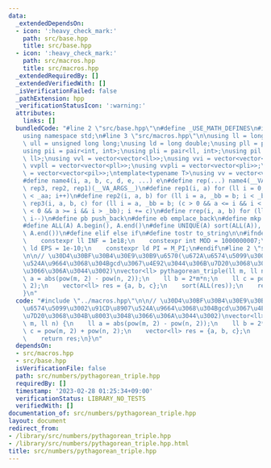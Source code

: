 ```yaml
---
data:
  _extendedDependsOn:
  - icon: ':heavy_check_mark:'
    path: src/base.hpp
    title: src/base.hpp
  - icon: ':heavy_check_mark:'
    path: src/macros.hpp
    title: src/macros.hpp
  _extendedRequiredBy: []
  _extendedVerifiedWith: []
  _isVerificationFailed: false
  _pathExtension: hpp
  _verificationStatusIcon: ':warning:'
  attributes:
    links: []
  bundledCode: "#line 2 \"src/base.hpp\"\n#define _USE_MATH_DEFINES\n#include <bits/stdc++.h>\n\
    using namespace std;\n#line 3 \"src/macros.hpp\"\n\nusing ll = long long;\nusing\
    \ ull = unsigned long long;\nusing ld = long double;\nusing pll = pair<ll, ll>;\n\
    using pii = pair<int, int>;\nusing pli = pair<ll, int>;\nusing pil = pair<int,\
    \ ll>;\nusing vvl = vector<vector<ll>>;\nusing vvi = vector<vector<int>>;\nusing\
    \ vvpll = vector<vector<pll>>;\nusing vvpli = vector<vector<pli>>;\nusing vvpil\
    \ = vector<vector<pil>>;\ntemplate<typename T>\nusing vv = vector<vector<T>>;\n\
    #define name4(i, a, b, c, d, e, ...) e\n#define rep(...) name4(__VA_ARGS__, rep4,\
    \ rep3, rep2, rep1)(__VA_ARGS__)\n#define rep1(i, a) for (ll i = 0, _aa = a; i\
    \ < _aa; i++)\n#define rep2(i, a, b) for (ll i = a, _bb = b; i < _bb; i++)\n#define\
    \ rep3(i, a, b, c) for (ll i = a, _bb = b; (c > 0 && a <= i && i < _bb) or (c\
    \ < 0 && a >= i && i > _bb); i += c)\n#define rrep(i, a, b) for (ll i=(a); i>(b);\
    \ i--)\n#define pb push_back\n#define eb emplace_back\n#define mkp make_pair\n\
    #define ALL(A) A.begin(), A.end()\n#define UNIQUE(A) sort(ALL(A)), A.erase(unique(ALL(A)),\
    \ A.end())\n#define elif else if\n#define tostr to_string\n\n#ifndef CONSTANTS\n\
    \    constexpr ll INF = 1e18;\n    constexpr int MOD = 1000000007;\n    constexpr\
    \ ld EPS = 1e-10;\n    constexpr ld PI = M_PI;\n#endif\n#line 2 \"src/numbers/pythagorean_triple.hpp\"\
    \n\n// \u30D4\u30BF\u30B4\u30E9\u30B9\u6570(\u672A\u6574\u5099\u3002\u91CD\u8907\
    \u524A\u9664\u3068\u304Bgcd\u3067\u4E92\u3044\u306B\u7D20\u3068\u304B\u8003\u3048\
    \u3066\u306A\u3044\u3002)\nvector<ll> pythagorean_triple(ll m, ll n) {\n    ll\
    \ a = abs(pow(m, 2) - pow(n, 2));\n    ll b = 2*m*n;\n    ll c = pow(m, 2) + pow(n,\
    \ 2);\n    vector<ll> res = {a, b, c};\n    sort(ALL(res));\n    return res;\n\
    }\n"
  code: "#include \"../macros.hpp\"\n\n// \u30D4\u30BF\u30B4\u30E9\u30B9\u6570(\u672A\
    \u6574\u5099\u3002\u91CD\u8907\u524A\u9664\u3068\u304Bgcd\u3067\u4E92\u3044\u306B\
    \u7D20\u3068\u304B\u8003\u3048\u3066\u306A\u3044\u3002)\nvector<ll> pythagorean_triple(ll\
    \ m, ll n) {\n    ll a = abs(pow(m, 2) - pow(n, 2));\n    ll b = 2*m*n;\n    ll\
    \ c = pow(m, 2) + pow(n, 2);\n    vector<ll> res = {a, b, c};\n    sort(ALL(res));\n\
    \    return res;\n}\n"
  dependsOn:
  - src/macros.hpp
  - src/base.hpp
  isVerificationFile: false
  path: src/numbers/pythagorean_triple.hpp
  requiredBy: []
  timestamp: '2023-02-28 01:25:34+09:00'
  verificationStatus: LIBRARY_NO_TESTS
  verifiedWith: []
documentation_of: src/numbers/pythagorean_triple.hpp
layout: document
redirect_from:
- /library/src/numbers/pythagorean_triple.hpp
- /library/src/numbers/pythagorean_triple.hpp.html
title: src/numbers/pythagorean_triple.hpp
---
```

